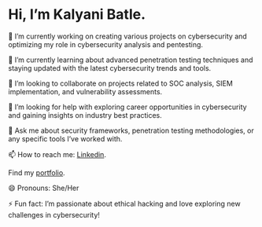 # Hi, I’m Kalyani Batle.


🔭 I’m currently working on creating various projects on cybersecurity and optimizing my role in cybersecurity analysis and pentesting.

🌱 I’m currently learning about advanced penetration testing techniques and staying updated with the latest cybersecurity trends and tools.

👯 I’m looking to collaborate on projects related to SOC analysis, SIEM implementation, and vulnerability assessments.

🤔 I’m looking for help with exploring career opportunities in cybersecurity and gaining insights on industry best practices.

💬 Ask me about security frameworks, penetration testing methodologies, or any specific tools I’ve worked with.

📫 How to reach me: [Linkedin]( https://www.linkedin.com/in/kalyanibatle/).

Find my [portfolio](https://github.com/highfunctioning/github.io). 

😄 Pronouns: She/Her

⚡ Fun fact: I’m passionate about ethical hacking and love exploring new challenges in cybersecurity!
